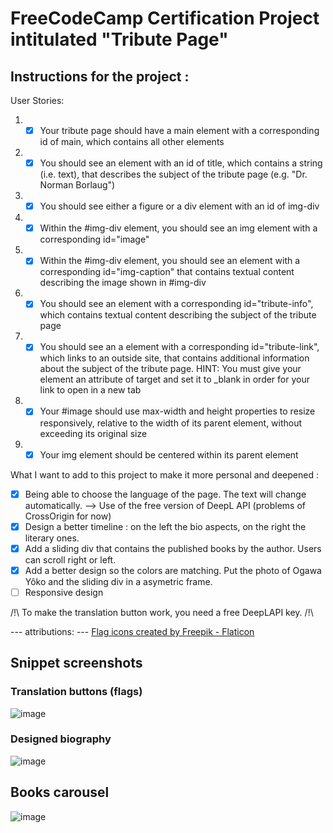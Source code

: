 # FreeCodeCamp Certification Project intitulated "Tribute Page"

## Instructions for the project : 

User Stories:

1. - [x] Your tribute page should have a main element with a corresponding id of main, which contains all other elements
2. - [x] You should see an element with an id of title, which contains a string (i.e. text), that describes the subject of the tribute page (e.g. "Dr. Norman Borlaug")
3. - [x] You should see either a figure or a div element with an id of img-div
4. - [x] Within the #img-div element, you should see an img element with a corresponding id="image"
5. - [x] Within the #img-div element, you should see an element with a corresponding id="img-caption" that contains textual content describing the image shown in #img-div
6. - [x] You should see an element with a corresponding id="tribute-info", which contains textual content describing the subject of the tribute page
7. - [x] You should see an a element with a corresponding id="tribute-link", which links to an outside site, that contains additional information about the subject of the tribute page. HINT: You must give your element an attribute of target and set it to _blank in order for your link to open in a new tab
8. - [x] Your #image should use max-width and height properties to resize responsively, relative to the width of its parent element, without exceeding its original size
9. - [x] Your img element should be centered within its parent element

What I want to add to this project to make it more personal and deepened :

- [x] Being able to choose the language of the page. The text will change automatically. --> Use of the free version of DeepL API (problems of CrossOrigin for now)
- [x] Design a better timeline : on the left the bio aspects, on the right the literary ones. 
- [x] Add a sliding div that contains the published books by the author. Users can scroll right or left.
- [x] Add a better design so the colors are matching. Put the photo of Ogawa Yôko and the sliding div in a asymetric frame.
- [ ] Responsive design

/!\ To make the translation button work, you need a free DeepLAPI key. /!\

--- attributions: ---
<a href="https://www.flaticon.com/free-icons/flag" title="flag icons" target="_blank">Flag icons created by Freepik - Flaticon</a>

## Snippet screenshots
### Translation buttons (flags)
![image](https://github.com/user-attachments/assets/df06bded-2f68-4092-b895-960a4d63eb4a)

### Designed biography 
![image](https://github.com/user-attachments/assets/17d9b84c-084d-46a4-843e-e4fe6251c76d)

## Books carousel 
![image](https://github.com/user-attachments/assets/12d1dbc7-917e-4099-acd4-0c3bb0f88f4f)



